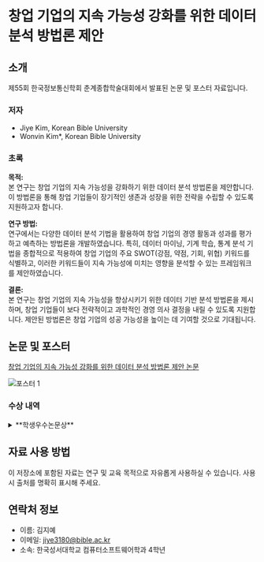 # 창업 기업의 지속 가능성 강화를 위한 데이터 분석 방법론 제안

## 소개
제55회 한국정보통신학회 춘계종합학술대회에서 발표된 논문 및 포스터 자료입니다.

### 저자
- Jiye Kim, Korean Bible University
- Wonvin Kim*, Korean Bible University

### 초록
**목적:**  
본 연구는 창업 기업의 지속 가능성을 강화하기 위한 데이터 분석 방법론을 제안합니다. 이 방법론을 통해 창업 기업들이 장기적인 생존과 성장을 위한 전략을 수립할 수 있도록 지원하고자 합니다.

**연구 방법:**  
연구에서는 다양한 데이터 분석 기법을 활용하여 창업 기업의 경영 활동과 성과를 평가하고 예측하는 방법론을 개발하였습니다. 특히, 데이터 마이닝, 기계 학습, 통계 분석 기법을 종합적으로 적용하여 창업 기업의 주요 SWOT(강점, 약점, 기회, 위협) 키워드를 식별하고, 이러한 키워드들이 지속 가능성에 미치는 영향을 분석할 수 있는 프레임워크를 제안하였습니다.

**결론:**  
본 연구는 창업 기업의 지속 가능성을 향상시키기 위한 데이터 기반 분석 방법론을 제시하며, 창업 기업들이 보다 전략적이고 과학적인 경영 의사 결정을 내릴 수 있도록 지원합니다. 제안된 방법론은 창업 기업의 성공 가능성을 높이는 데 기여할 것으로 기대됩니다.

## 논문 및 포스터
[창업 기업의 지속 가능성 강화를 위한 데이터 분석 방법론 제안 논문](https://github.com/jiyekim529/Startup-Sustainability-Analysis/blob/e881a2c4d22b55154a43781f2876bf4b3065e2d9/paper/%EC%B0%BD%EC%97%85%20%EA%B8%B0%EC%97%85%EC%9D%98%20%EC%A7%80%EC%86%8D%20%EA%B0%80%EB%8A%A5%EC%84%B1%20%EA%B0%95%ED%99%94%EB%A5%BC%20%EC%9C%84%ED%95%9C%20%EB%8D%B0%EC%9D%B4%ED%84%B0%20%EB%B6%84%EC%84%9D%20%EB%B0%A9%EB%B2%95%EB%A1%A0%20%EC%A0%9C%EC%95%88.pdf)

![포스터 1](https://github.com/user-attachments/assets/69cf1c03-756f-4e80-8ef8-b15afcb14180)

### 수상 내역
<details>
 <summary>**학생우수논문상** </summary>
  ![학생우수 제24-88호](https://github.com/user-attachments/files/16656360/24-88.pdf)
  - *제55회 한국정보통신학회 춘계종합학술대회* - *2024년*  
  - 발표 논문: *창업 기업의 지속 가능성 강화를 위한 데이터 분석 방법론 제안*  
  - 포스터: *창업 기업의 지속 가능성 강화를 위한 데이터 분석 방법론 제안*
</details>


## 자료 사용 방법
이 저장소에 포함된 자료는 연구 및 교육 목적으로 자유롭게 사용하실 수 있습니다. 사용 시 출처를 명확히 표시해 주세요.

## 연락처 정보
- 이름: 김지예
- 이메일: jiye3180@bible.ac.kr
- 소속: 한국성서대학교 컴퓨터소프트웨어학과 4학년
